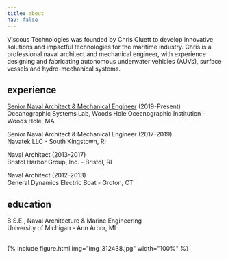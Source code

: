 ```yaml
---
title: about
nav: false
---
```


Viscous Technologies was founded by Chris Cluett to develop innovative solutions and impactful technologies for the maritime industry. Chris is a professional naval architect and mechanical engineer, with experience designing and fabricating autonomous underwater vehicles (AUVs), surface vessels and hydro-mechanical systems. 

## experience
[Senior Naval Architect & Mechanical Engineer](https://www2.whoi.edu/staff/ccluett/) (2019-Present)\
Oceanographic Systems Lab, Woods Hole Oceanographic Institution - Woods Hole, MA
  
Senior Naval Architect & Mechanical Engineer (2017-2019)\
Navatek LLC - South Kingstown, RI
  
Naval Architect (2013-2017)\
Bristol Harbor Group, Inc. - Bristol, RI
  
Naval Architect (2012-2013)\
General Dynamics Electric Boat - Groton, CT  

## education
B.S.E., Naval Architecture & Marine Engineering\
University of Michigan - Ann Arbor, MI
  
<br>
{% include figure.html img="img_312438.jpg" width="100%" %}

<!--- 
Viscous Technologies provides innovative and performance-driven engineering solutions, specializing in the design, analysis, and consulting services for underwater vehicles, surface vessels, hydro-mechanical systems, and subsea applications. 

Our range of expertise includes:

* Surface vessel and subsea vehicle design and analysis
* Field support, at sea testing, tow tank testing, and data acquisition
* Design and fabrication of metal, plastic, and composite structures for surface and subsea environments
* Solid and surface CAD modeling
* Electric powertrain design
* Hydrodynamics of underwater vehicles
* Linear and non-linear finite element analysis (FEA)
* Reynolds-averaged Navier-Stokes computational fluid dynamics (RANS CFD) modeling
* 6 degrees-of-freedom (6DOF) dynamic modeling of UUVs

{% include figure.html img="Picture1.png" width="100%" caption="There are two main components of drag an underwater vehicle experiences as it moves through the water: pressure drag and viscous drag. When a body is bluff, total drag is dominated by pressure drag. When a body is streamlined, total drag is dominated by viscous drag. For an equal frontal area, a streamlined body will always have less drag than a bluff body." %}

--> 
